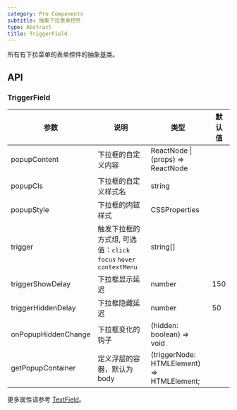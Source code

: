 ```yaml
---
category: Pro Components
subtitle: 抽象下拉表单控件
type: Abstract
title: TriggerField
---
```


所有有下拉菜单的表单控件的抽象基类。

## API

### TriggerField

| 参数 | 说明 | 类型 | 默认值 |
| --- | --- | --- | --- |
| popupContent | 下拉框的自定义内容 | ReactNode \| (props) => ReactNode |  |
| popupCls | 下拉框的自定义样式名 | string |  |
| popupStyle | 下拉框的内链样式 | CSSProperties |  |
| trigger | 触发下拉框的方式组, 可选值：`click` `focus` `hover` `contextMenu` | string\[\] |  |
| triggerShowDelay | 下拉框显示延迟 | number | 150 |
| triggerHiddenDelay | 下拉框隐藏延迟 | number | 50 |
| onPopupHiddenChange | 下拉框变化的钩子 | (hidden: boolean) => void |  |
| getPopupContainer | 定义浮层的容器，默认为 body | (triggerNode: HTMLElement) => HTMLElement; |  |

更多属性请参考 [TextField](/components-pro/text-field/#TextField)。
